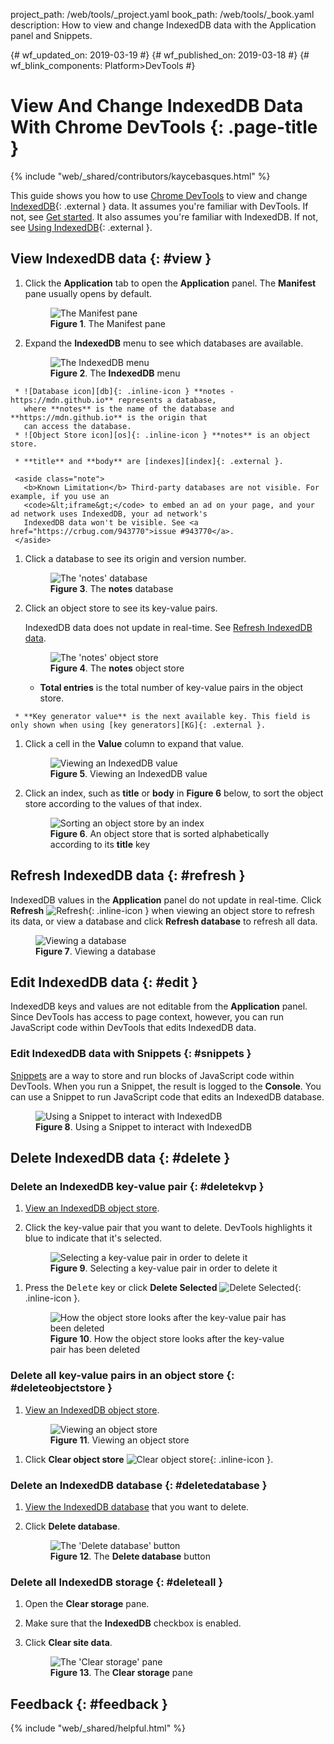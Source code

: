 project_path: /web/tools/_project.yaml
book_path: /web/tools/_book.yaml
description: How to view and change IndexedDB data with the Application panel and Snippets.

{# wf_updated_on: 2019-03-19 #}
{# wf_published_on: 2019-03-18 #}
{# wf_blink_components: Platform>DevTools #}

# View And Change IndexedDB Data With Chrome DevTools {: .page-title }

{% include "web/_shared/contributors/kaycebasques.html" %}

[API]: https://developer.mozilla.org/en-US/docs/Web/API/IndexedDB_API
[IDB]: https://developer.mozilla.org/en-US/docs/Web/API/IndexedDB_API/Using_IndexedDB

This guide shows you how to use [Chrome DevTools](/web/tools/chrome-devtools/) to view
and change [IndexedDB][API]{: .external } data. It assumes you're familiar with DevTools. If not,
see [Get started](/web/tools/chrome-devtools/#start). It also assumes you're familiar with
IndexedDB. If not, see [Using IndexedDB][IDB]{: .external }.

## View IndexedDB data {: #view }

1. Click the **Application** tab to open the **Application** panel. The **Manifest** pane
   usually opens by default.

     <figure>
       <img src="/web/tools/chrome-devtools/storage/imgs/manifest.png"
            alt="The Manifest pane"/>
       <figcaption>
         <b>Figure 1</b>. The Manifest pane
       </figcaption>
     </figure>

1. Expand the **IndexedDB** menu to see which databases are available.

     <figure>
       <img src="/web/tools/chrome-devtools/storage/imgs/idbmenu.png"
            alt="The IndexedDB menu"/>
       <figcaption>
         <b>Figure 2</b>. The <b>IndexedDB</b> menu
       </figcaption>
     </figure>

[db]: /web/tools/chrome-devtools/images/shared/database.png
[os]: /web/tools/chrome-devtools/images/shared/objectstore.png

     * ![Database icon][db]{: .inline-icon } **notes - https://mdn.github.io** represents a database,
       where **notes** is the name of the database and **https://mdn.github.io** is the origin that
       can access the database.
     * ![Object Store icon][os]{: .inline-icon } **notes** is an object store.

[index]: https://developer.mozilla.org/en-US/docs/Web/API/IndexedDB_API/Using_IndexedDB#Using_an_index

     * **title** and **body** are [indexes][index]{: .external }.

     <aside class="note">
       <b>Known Limitation</b> Third-party databases are not visible. For example, if you use an
       <code>&lt;iframe&gt;</code> to embed an ad on your page, and your ad network uses IndexedDB, your ad network's
       IndexedDB data won't be visible. See <a href="https://crbug.com/943770">issue #943770</a>.
     </aside>

1. Click a database to see its origin and version number.

     <figure>
       <img src="/web/tools/chrome-devtools/storage/imgs/idbdatabase.png"
            alt="The 'notes' database"/>
       <figcaption>
         <b>Figure 3</b>. The <b>notes</b> database
       </figcaption>
     </figure>

1. Click an object store to see its key-value pairs.

     <aside class="caution">
       IndexedDB data does not update in real-time. See <a href="refresh">Refresh
       IndexedDB data</a>.
     </aside>

     <figure>
       <img src="/web/tools/chrome-devtools/storage/imgs/idbobjectstore.png"
            alt="The 'notes' object store"/>
       <figcaption>
         <b>Figure 4</b>. The <b>notes</b> object store
       </figcaption>
     </figure>

     * **Total entries** is the total number of key-value pairs in the object store.

[KG]: https://developer.mozilla.org/en-US/docs/Web/API/IndexedDB_API/Basic_Concepts_Behind_IndexedDB#gloss_keygenerator

     * **Key generator value** is the next available key. This field is only shown when using [key generators][KG]{: .external }.

1. Click a cell in the **Value** column to expand that value.

     <figure>
       <img src="/web/tools/chrome-devtools/storage/imgs/idbvalue.png"
            alt="Viewing an IndexedDB value"/>
       <figcaption>
         <b>Figure 5</b>. Viewing an IndexedDB value
       </figcaption>
     </figure>

1. Click an index, such as **title** or **body** in **Figure 6** below, to sort the object store according
   to the values of that index.

     <figure>
       <img src="/web/tools/chrome-devtools/storage/imgs/idbindex.png"
            alt="Sorting an object store by an index"/>
       <figcaption>
         <b>Figure 6</b>. An object store that is sorted alphabetically according to its <b>title</b> key
       </figcaption>
     </figure>

## Refresh IndexedDB data {: #refresh }

IndexedDB values in the **Application** panel do not update in real-time. Click **Refresh**
![Refresh](/web/tools/chrome-devtools/images/shared/reload.png){: .inline-icon } when viewing an
object store to refresh its data, or view a database and click **Refresh database** to refresh all data.

<figure>
  <img src="/web/tools/chrome-devtools/storage/imgs/idbdatabase.png"
       alt="Viewing a database"/>
  <figcaption>
    <b>Figure 7</b>. Viewing a database
  </figcaption>
</figure>

## Edit IndexedDB data {: #edit }

IndexedDB keys and values are not editable from the **Application** panel. Since DevTools has
access to page context, however, you can run JavaScript code within DevTools that edits
IndexedDB data.

### Edit IndexedDB data with Snippets {: #snippets }

[Snippets](/web/tools/chrome-devtools/snippets) are a way to store and run blocks of JavaScript code
within DevTools. When you run a Snippet, the result is logged to the **Console**. You can use a
Snippet to run JavaScript code that edits an IndexedDB database.

<figure>
  <img src="/web/tools/chrome-devtools/storage/imgs/idbsnippet.png"
       alt="Using a Snippet to interact with IndexedDB"/>
  <figcaption>
    <b>Figure 8</b>. Using a Snippet to interact with IndexedDB
  </figcaption>
</figure>

## Delete IndexedDB data {: #delete }

### Delete an IndexedDB key-value pair {: #deletekvp }

1. [View an IndexedDB object store](#view).
1. Click the key-value pair that you want to delete. DevTools highlights it blue to indicate
   that it's selected.

     <figure>
       <img src="/web/tools/chrome-devtools/storage/imgs/idbkvp1.png"
            alt="Selecting a key-value pair in order to delete it"/>
       <figcaption>
         <b>Figure 9</b>. Selecting a key-value pair in order to delete it
       </figcaption>
     </figure>

[delete]: /web/tools/chrome-devtools/images/shared/delete.png

1. Press the <kbd>Delete</kbd> key or click **Delete Selected**
   ![Delete Selected][delete]{: .inline-icon }.

     <figure>
       <img src="/web/tools/chrome-devtools/storage/imgs/idbkvp2.png"
            alt="How the object store looks after the key-value pair has been deleted"/>
       <figcaption>
         <b>Figure 10</b>. How the object store looks after the key-value pair has been deleted
       </figcaption>
     </figure>

### Delete all key-value pairs in an object store {: #deleteobjectstore }

1. [View an IndexedDB object store](#view).

     <figure>
       <img src="/web/tools/chrome-devtools/storage/imgs/idbobjectstore.png"
            alt="Viewing an object store"/>
       <figcaption>
         <b>Figure 11</b>. Viewing an object store
       </figcaption>
     </figure>

[clear]: /web/tools/chrome-devtools/images/shared/clear.png

1. Click **Clear object store** ![Clear object store][clear]{: .inline-icon }.

### Delete an IndexedDB database {: #deletedatabase }

1. [View the IndexedDB database](#view) that you want to delete.
1. Click **Delete database**.

     <figure>
       <img src="/web/tools/chrome-devtools/storage/imgs/idbdatabase.png"
            alt="The 'Delete database' button"/>
       <figcaption>
         <b>Figure 12</b>. The <b>Delete database</b> button
       </figcaption>
     </figure>

### Delete all IndexedDB storage {: #deleteall }

1. Open the **Clear storage** pane.

1. Make sure that the **IndexedDB** checkbox is enabled.

1. Click **Clear site data**.

     <figure>
       <img src="/web/tools/chrome-devtools/storage/imgs/idbclearstorage.png"
            alt="The 'Clear storage' pane"/>
       <figcaption>
         <b>Figure 13</b>. The <b>Clear storage</b> pane
       </figcaption>
     </figure>

## Feedback {: #feedback }

{% include "web/_shared/helpful.html" %}
